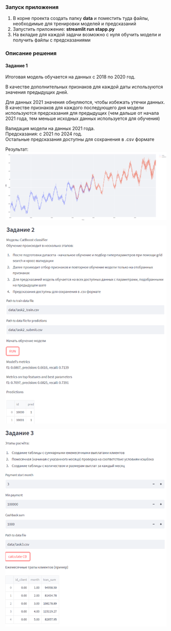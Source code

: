 ### Запуск приложения
1. В корне проекта создать папку **data** и поместить туда файлы, необходимые для тренировки моделей и предсказаний
2. Запустить приложение: **streamlit run stapp.py**
3. На вкладке для каждой задачи возможно с нуля обучить модели и получить файлы с предсказаниями

### Описание решения

#### Задание 1  
Итоговая модель обучается на данных с 2018 по 2020 год.  
  
В качестве дополнительных признаков для каждой даты используются значения
предыдущих дней.  
  
Для данных 2021 значения обнуляются, чтобы избежать утечки данных. 
В качестве признаков для каждого последующего дня модели используются 
предсказания для предыдущих (чем дальше от начала 2021 года, тем меньше
исходных данных используется для обучения)  

Валидация модели на данных 2021 года.  
Предсказания: с 2021 по 2024 год.  
Остальные предсказания доступны для сохранения в .csv формате  

Результат:
![screen](https://github.com/DDarean/BSPB_task/blob/main/src/task1-chart.PNG)

![screen](https://github.com/DDarean/BSPB_task/blob/main/src/task2.PNG)

![screen](https://github.com/DDarean/BSPB_task/blob/main/src/task3.PNG)
